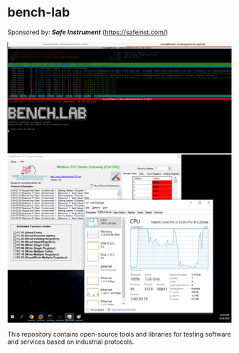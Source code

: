 # bench-lab
Sponsored by: ***Safe Instrument*** (https://safeinst.com/) 

![This is an image](doc/load-bench-2.png)
![This is an image](doc/load-bench.png)


This repository contains open-source tools and libraries for testing software and services based on industrial protocols.